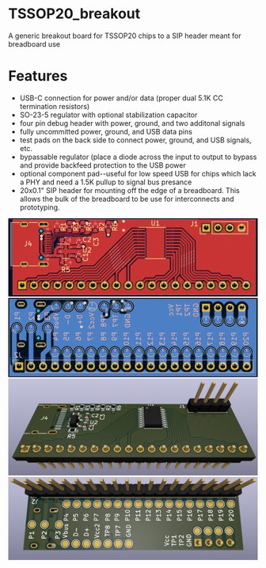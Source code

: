 # TSSOP20_breakout
A generic breakout board for TSSOP20 chips to a SIP header meant for breadboard use

# Features
- USB-C connection for power and/or data (proper dual 5.1K CC termination resistors)
- SO-23-5 regulator with optional stabilization capacitor
- four pin debug header with power, ground, and two additonal signals
- fully uncommitted power, ground, and USB data pins
- test pads on the back side to connect power, ground, and USB signals, etc.
- bypassable regulator (place a diode across the input to output to bypass and provide backfeed protection to the USB power
- optional component pad--useful for low speed USB for chips which lack a PHY and need a 1.5K pullup to signal bus presance
- 20x0.1" SIP header for mounting off the edge of a breadboard.  This allows the bulk of the breadboard to be use for interconnects and prototyping.
  
<img src="./images/TSSOP20_V2_front.png" alt="TSSOP20_V2_front" width="800">
<img src="./images/TSSOP20_V2_back.png" alt="TSSOP20_V2_back" width="800">
<img src="./images/TSSOP20_V2_front_render.jpg" alt="TSSOP20_V2_front_render" width="800">
<img src="./images/TSSOP20_V2_back_render.jpg" alt="TSSOP20_V2_back_render" width="800">
